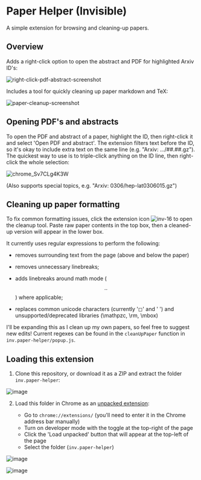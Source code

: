 # Paper Helper (Invisible)

A simple extension for browsing and cleaning-up papers.

## Overview

Adds a right-click option to open the abstract and PDF for highlighted Arxiv ID's:

![right-click-pdf-abstract-screenshot](https://github.com/user-attachments/assets/5e0162bc-8ccb-41b7-b68b-58fd005826f0)

Includes a tool for quickly cleaning up paper markdown and TeX:

![paper-cleanup-screenshot](https://github.com/user-attachments/assets/12e1e5c7-1c82-4126-a228-44f46a547805)

## Opening PDF's and abstracts

To open the PDF and abstract of a paper, highlight the ID, then right-click it and select 'Open PDF and abstract'. The extension filters text before the ID, so it's okay to include extra text on the same line (e.g. "Arxiv: .../##.##.gz"). The quickest way to use is to triple-click anything on the ID line, then right-click the whole selection:

![chrome_Sv7CLg4K3W](https://github.com/user-attachments/assets/8813a01e-ef92-4d94-a391-ab9855d9431c)

(Also supports special topics, e.g. "Arxiv: 0306/hep-lat0306015.gz")

## Cleaning up paper formatting

To fix common formatting issues, click the extension icon ![inv-16](https://github.com/user-attachments/assets/ff069a31-0fbd-4ead-9114-c3401f153199) to open the cleanup tool. Paste raw paper contents in the top box, then a cleaned-up version will appear in the lower box.

It currently uses regular expressions to perform the following:

- removes surrounding text from the page (above and below the paper)

- removes unnecessary linebreaks;

- adds linebreaks around math mode ($$..$$) where applicable;

- replaces common unicode characters (currently '◻' and ' ') and unsupported/deprecated libraries (\mathpzc, \rm, \mbox)

I'll be expanding this as I clean up my own papers, so feel free to suggest new edits! Current regexes can be found in the `cleanUpPaper` function in `inv.paper-helper/popup.js`.

## Loading this extension

1. Clone this repository, or download it as a ZIP and extract the folder `inv.paper-helper`:

![image](https://github.com/user-attachments/assets/944024cf-81ed-4c9a-ba98-a422440c4d49)

2. Load this folder in Chrome as an [unpacked extension](https://developer.chrome.com/docs/extensions/mv3/getstarted/development-basics/#load-unpacked):

   - Go to `chrome://extensions/` (you'll need to enter it in the Chrome address bar manually)
   - Turn on developer mode with the toggle at the top-right of the page
   - Click the 'Load unpacked' button that will appear at the top-left of the page
   - Select the folder (`inv.paper-helper`)
  
![image](https://github.com/user-attachments/assets/3da77aa4-11f0-46e8-8d43-1a52cbfb45f8)

![image](https://github.com/user-attachments/assets/1a0fd962-cd71-4d0d-94a5-0ad72b0e896e)
